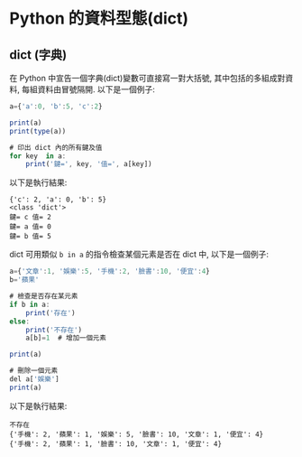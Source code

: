 # Python 的資料型態(dict)

## dict (字典)

在 Python 中宣告一個字典(dict)變數可直接寫一對大括號, 其中包括的多組成對資料, 每組資料由冒號隔開.
以下是一個例子:

```javascript
a={'a':0, 'b':5, 'c':2}

print(a)
print(type(a))

# 印出 dict 內的所有鍵及值
for key  in a:
    print('鍵=', key, '值=', a[key])
```

以下是執行結果:
```
{'c': 2, 'a': 0, 'b': 5}
<class 'dict'>
鍵= c 值= 2
鍵= a 值= 0
鍵= b 值= 5
```

dict 可用類似 `b in a` 的指令檢查某個元素是否在 dict 中, 以下是一個例子:

```javascript
a={'文章':1, '娛樂':5, '手機':2, '臉書':10, '便宜':4}
b='蘋果'

# 檢查是否存在某元素
if b in a:
    print('存在')
else:
    print('不存在')
    a[b]=1  # 增加一個元素

print(a)

# 刪除一個元素
del a['娛樂']
print(a)	
```

以下是執行結果:
```
不存在
{'手機': 2, '蘋果': 1, '娛樂': 5, '臉書': 10, '文章': 1, '便宜': 4}
{'手機': 2, '蘋果': 1, '臉書': 10, '文章': 1, '便宜': 4}
```


